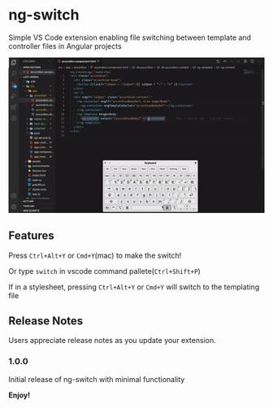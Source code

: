 # ng-switch

Simple VS Code extension enabling file switching between template and controller files in Angular projects

![demo](demo.gif)

## Features

Press `Ctrl+Alt+Y` or `Cmd+Y`(mac) to make the switch!

Or type `switch` in vscode command pallete(`Ctrl+Shift+P`)

If in a stylesheet, pressing `Ctrl+Alt+Y` or `Cmd+Y` will switch to the templating file

## Release Notes

Users appreciate release notes as you update your extension.

### 1.0.0

Initial release of ng-switch with minimal functionality

**Enjoy!**
